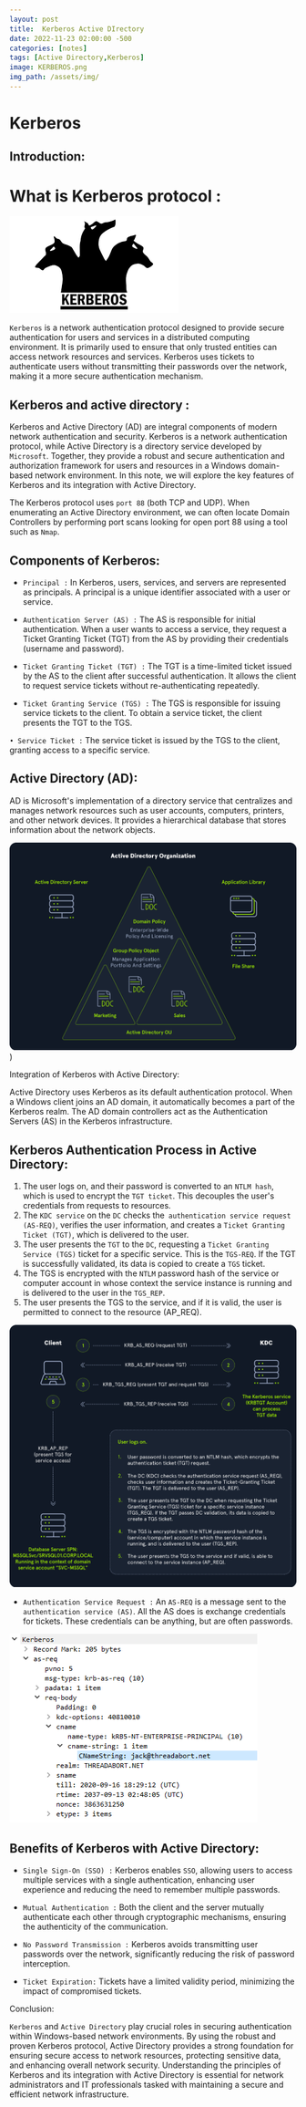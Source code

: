 ```yaml
---
layout: post
title:  Kerberos Active DIrectory
date: 2022-11-23 02:00:00 -500
categories: [notes]
tags: [Active Directory,Kerberos]
image: KERBEROS.png
img_path: /assets/img/
---
```


# Kerberos
## Introduction:

# What is Kerberos protocol :

![Kerberos Logo](https://raw.githubusercontent.com/Mostafatoumi/notes/main/img%20notes/kerberos_01.png)
	  

`Kerberos` is a network authentication protocol designed to provide secure authentication for users and services in a distributed computing environment. It is primarily used to ensure that only trusted entities can access network resources and services. Kerberos uses tickets to authenticate users without transmitting their passwords over the network, making it a more secure authentication mechanism.

## Kerberos and active directory : 

Kerberos and Active Directory (AD) are integral components of modern network authentication and security. Kerberos is a network authentication protocol, while Active Directory is a directory service developed by `Microsoft`. Together, they provide a robust and secure authentication and authorization framework for users and resources in a Windows domain-based network environment. In this note, we will explore the key features of Kerberos and its integration with Active Directory.

The Kerberos protocol uses `port 88` (both TCP and UDP). When enumerating an Active Directory environment, we can often locate Domain Controllers by performing port scans looking for open port 88 using a tool such as `Nmap`.


## Components of Kerberos:


- `Principal :` In Kerberos, users, services, and servers are represented as principals. A principal is a unique identifier associated with a user or service.

- `Authentication Server (AS) :` The AS is responsible for initial authentication. When a user wants to access a service, they request a Ticket Granting Ticket (TGT) from the AS by providing their credentials (username and password).

- `Ticket Granting Ticket (TGT) :` The TGT is a time-limited ticket issued by the AS to the client after successful authentication. It allows the client to request service tickets without re-authenticating repeatedly.

- `Ticket Granting Service (TGS) :` The TGS is responsible for issuing service tickets to the client. To obtain a service ticket, the client presents the TGT to the TGS.

`• Service Ticket :` The service ticket is issued by the TGS to the client, granting access to a specific service.


## Active Directory (AD):

AD is Microsoft's implementation of a directory service that centralizes and manages network resources such as user accounts, computers, printers, and other network devices. It provides a hierarchical database that stores information about the network objects.

![AD Organization](https://raw.githubusercontent.com/Mostafatoumi/notes/main/img%20notes/kerberos_02.png))


Integration of Kerberos with Active Directory:

Active Directory uses Kerberos as its default authentication protocol. When a Windows client joins an AD domain, it automatically becomes a part of the Kerberos realm. The AD domain controllers act as the Authentication Servers (AS) in the Kerberos infrastructure.


## Kerberos Authentication Process in Active Directory:

1. The user logs on, and their password is converted to an `NTLM hash`, which is used to encrypt the `TGT ticket`. This decouples the user's credentials from requests to resources.
2. The `KDC service` on the `DC` checks the` authentication service request (AS-REQ)`, verifies the user information, and creates a `Ticket Granting Ticket (TGT)`, which is delivered to the user.
3. The user presents the `TGT` to the `DC`, requesting a `Ticket Granting Service (TGS)` ticket for a specific service. This is the `TGS-REQ`. If the TGT is successfully validated, its data is copied to create a `TGS` ticket.
4. The TGS is encrypted with the `NTLM` password hash of the service or computer account in whose context the service instance is running and is delivered to the user in the `TGS_REP`.
5. The user presents the TGS to the service, and if it is valid, the user is permitted to connect to the resource (AP_REQ).


![Kerberos Authentication Process in Active Directory](https://raw.githubusercontent.com/Mostafatoumi/notes/main/img%20notes/kerberos_03.png)
				

-  `Authentication Service Request :` An `AS-REQ` is a message sent to the `authentication service (AS)`. All the AS does is exchange credentials for tickets. These credentials can be anything, but are often passwords.
	
	
![Authentication Service Request](https://raw.githubusercontent.com/Mostafatoumi/notes/main/img%20notes/kerberos_04.png)
								
								
## Benefits of Kerberos with Active Directory:

- `Single Sign-On (SSO) :` Kerberos enables `SSO`, allowing users to access multiple services with a single authentication, enhancing user experience and reducing the need to remember multiple passwords.

- `Mutual Authentication :` Both the client and the server mutually authenticate each other through cryptographic mechanisms, ensuring the authenticity of the communication.

- `No Password Transmission :` Kerberos avoids transmitting user passwords over the network, significantly reducing the risk of password interception.
	
- `Ticket Expiration:` Tickets have a limited validity period, minimizing the impact of compromised tickets.


Conclusion:

`Kerberos` and `Active Directory` play crucial roles in securing authentication within Windows-based network environments. By using the robust and proven Kerberos protocol, Active Directory provides a strong foundation for ensuring secure access to network resources, protecting sensitive data, and enhancing overall network security. Understanding the principles of Kerberos and its integration with Active Directory is essential for network administrators and IT professionals tasked with maintaining a secure and efficient network infrastructure.